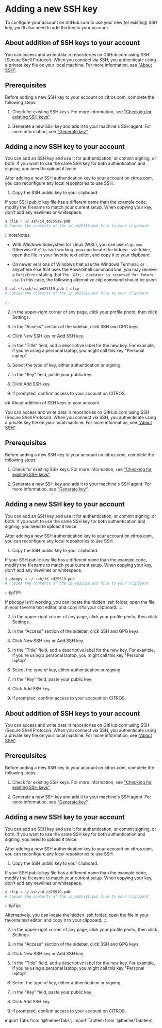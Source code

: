 # Adding a new SSH key

To configure your account on GitHub.com to use your new (or existing) SSH key, you'll also need to add the key to your account.

<Tabs groupId="operating-systems">

<TabItem value="Windows" label="Windows">
     
## About addition of SSH keys to your account

You can access and write data in repositories on GitHub.com using SSH (Secure Shell Protocol). When you connect via SSH, you authenticate using a private key file on your local machine. For more information, see ["About SSH"](/docs_citros_web/authentication/ssh/ssh_overview.md).

## Prerequisites

Before adding a new SSH key to your account on citros.com, complete the following steps:

1. Check for existing SSH keys. For more information, see ["Checking for existing SSH keys"](/docs_citros_web/authentication/ssh/ssh_chk_existing_key.md).

2. Generate a new SSH key and add it to your machine's SSH agent. For more information, see ["Generate key"](/docs_citros_web/authentication/ssh/ssh_generate_key.md).

## Adding a new SSH key to your account

You can add an SSH key and use it for authentication, or commit signing, or both. If you want to use the same SSH key for both authentication and signing, you need to upload it twice.

After adding a new SSH authentication key to your account on citros.com, you can reconfigure any local repositories to use SSH. 

1. Copy the SSH public key to your clipboard.

If your SSH public key file has a different name than the example code, modify the filename to match your current setup. When copying your key, don't add any newlines or whitespace.

```bash
$ clip < ~/.ssh/id_ed25519.pub
# Copies the contents of the id_ed25519.pub file to your clipboard
```
:::noteNotes:

- With Windows Subsystem for Linux (WSL), you can use `clip.exe`. Otherwise if `clip` isn't working, you can locate the hidden `.ssh` folder, open the file in your favorite text editor, and copy it to your clipboard.

- On newer versions of Windows that use the Windows Terminal, or anywhere else that uses the PowerShell command line, you may receive a `ParseError` stating that `The '&lt;' operator is reserved for future use`. In this case, the following alternative clip command should be used:

```bash
$ cat ~/.ssh/id_ed25519.pub | clip
# Copies the contents of the id_ed25519.pub file to your clipboard
```
:::

2. In the upper-right corner of any page, click your profile photo, then click Settings.

3. In the "Access" section of the sidebar, click  SSH and GPG keys.

4. Click New SSH key or Add SSH key.

5. In the "Title" field, add a descriptive label for the new key. For example, if you're using a personal laptop, you might call this key "Personal laptop".

6. Select the type of key, either authentication or signing.

7. In the "Key" field, paste your public key.

8. Click Add SSH key.

9. If prompted, confirm access to your account on CITROS. 



</TabItem>
  

<TabItem value="Mac" label="MacOS">
## About addition of SSH keys to your account

You can access and write data in repositories on GitHub.com using SSH (Secure Shell Protocol). When you connect via SSH, you authenticate using a private key file on your local machine. For more information, see ["About SSH"](/docs_citros_web/authentication/ssh/ssh_overview.md).

## Prerequisites

Before adding a new SSH key to your account on citros.com, complete the following steps:

1. Check for existing SSH keys. For more information, see ["Checking for existing SSH keys"](/docs_citros_web/authentication/ssh/ssh_chk_existing_key.md).

2. Generate a new SSH key and add it to your machine's SSH agent. For more information, see ["Generate key"](/docs_citros_web/authentication/ssh/ssh_generate_key.md).

## Adding a new SSH key to your account

You can add an SSH key and use it for authentication, or commit signing, or both. If you want to use the same SSH key for both authentication and signing, you need to upload it twice.

After adding a new SSH authentication key to your account on citros.com, you can reconfigure any local repositories to use SSH. 

1. Copy the SSH public key to your clipboard.

If your SSH public key file has a different name than the example code, modify the filename to match your current setup. When copying your key, don't add any newlines or whitespace.

```bash
$ pbcopy < ~/.ssh/id_ed25519.pub
# Copies the contents of the id_ed25519.pub file to your clipboard
```
:::tipTIP:

If pbcopy isn't working, you can locate the hidden .ssh folder, open the file in your favorite text editor, and copy it to your clipboard.
:::

2. In the upper-right corner of any page, click your profile photo, then click Settings.

3. In the "Access" section of the sidebar, click  SSH and GPG keys.

4. Click New SSH key or Add SSH key.

5. In the "Title" field, add a descriptive label for the new key. For example, if you're using a personal laptop, you might call this key "Personal laptop".

6. Select the type of key, either authentication or signing.

7. In the "Key" field, paste your public key.

8. Click Add SSH key.

9. If prompted, confirm access to your account on CITROS. 

</TabItem>
  

<TabItem value="Linux" label="Linux">

## About addition of SSH keys to your account

You can access and write data in repositories on GitHub.com using SSH (Secure Shell Protocol). When you connect via SSH, you authenticate using a private key file on your local machine. For more information, see ["About SSH"](/docs_citros_web/authentication/ssh/ssh_overview.md).

## Prerequisites

Before adding a new SSH key to your account on citros.com, complete the following steps:

1. Check for existing SSH keys. For more information, see ["Checking for existing SSH keys"](/docs_citros_web/authentication/ssh/ssh_chk_existing_key.md).

2. Generate a new SSH key and add it to your machine's SSH agent. For more information, see ["Generate key"](/docs_citros_web/authentication/ssh/ssh_generate_key.md).

## Adding a new SSH key to your account

You can add an SSH key and use it for authentication, or commit signing, or both. If you want to use the same SSH key for both authentication and signing, you need to upload it twice.

After adding a new SSH authentication key to your account on citros.com, you can reconfigure any local repositories to use SSH. 

1. Copy the SSH public key to your clipboard.

If your SSH public key file has a different name than the example code, modify the filename to match your current setup. When copying your key, don't add any newlines or whitespace.

```bash
$ clip < ~/.ssh/id_ed25519.pub
# Copies the contents of the id_ed25519.pub file to your clipboard
```
:::tipTip:

Alternatively, you can locate the hidden .ssh folder, open the file in your favorite text editor, and copy it to your clipboard.
:::

2. In the upper-right corner of any page, click your profile photo, then click Settings.

3. In the "Access" section of the sidebar, click  SSH and GPG keys.

4. Click New SSH key or Add SSH key.

5. In the "Title" field, add a descriptive label for the new key. For example, if you're using a personal laptop, you might call this key "Personal laptop".

6. Select the type of key, either authentication or signing.

7. In the "Key" field, paste your public key.

8. Click Add SSH key.

9. If prompted, confirm access to your account on CITROS. 

</TabItem>
</Tabs>




import Tabs from '@theme/Tabs';
import TabItem from '@theme/TabItem';